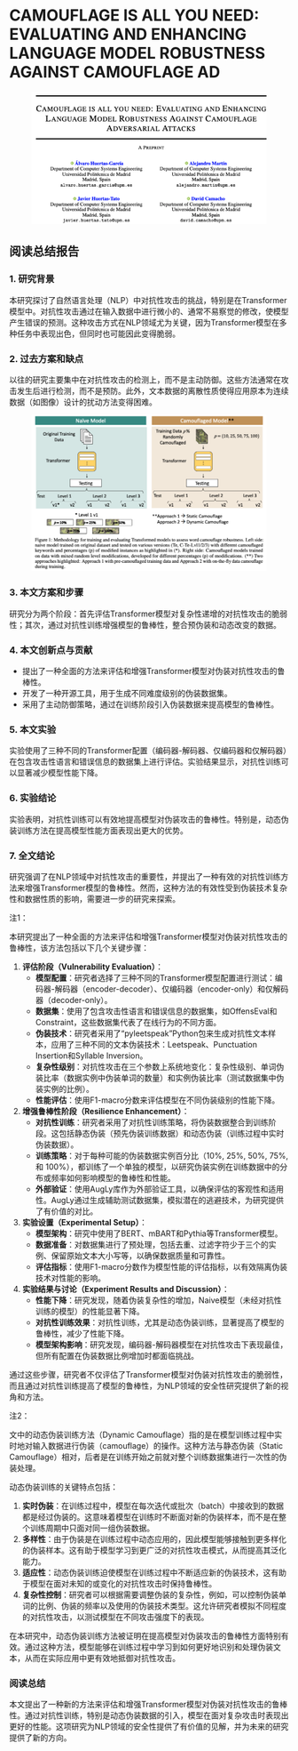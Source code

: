 # CAMOUFLAGE IS ALL YOU NEED: EVALUATING AND ENHANCING LANGUAGE MODEL ROBUSTNESS AGAINST CAMOUFLAGE AD

<figure><img src="../.gitbook/assets/image (7) (1) (1) (1) (1) (1) (1) (1) (1) (1) (1) (1) (1) (1) (1) (1) (1) (1) (1) (1) (1) (1) (1) (1).png" alt=""><figcaption></figcaption></figure>

## 阅读总结报告

### 1. 研究背景

本研究探讨了自然语言处理（NLP）中对抗性攻击的挑战，特别是在Transformer模型中。对抗性攻击通过在输入数据中进行微小的、通常不易察觉的修改，使模型产生错误的预测。这种攻击方式在NLP领域尤为关键，因为Transformer模型在多种任务中表现出色，但同时也可能因此变得脆弱。

### 2. 过去方案和缺点

以往的研究主要集中在对抗性攻击的检测上，而不是主动防御。这些方法通常在攻击发生后进行检测，而不是预防。此外，文本数据的离散性质使得应用原本为连续数据（如图像）设计的扰动方法变得困难。

<figure><img src="../.gitbook/assets/image (8) (1) (1) (1) (1) (1) (1) (1) (1) (1) (1) (1) (1) (1) (1) (1) (1) (1) (1) (1) (1).png" alt=""><figcaption></figcaption></figure>

### 3. 本文方案和步骤

研究分为两个阶段：首先评估Transformer模型对复杂性递增的对抗性攻击的脆弱性；其次，通过对抗性训练增强模型的鲁棒性，整合预伪装和动态改变的数据。

### 4. 本文创新点与贡献

* 提出了一种全面的方法来评估和增强Transformer模型对伪装对抗性攻击的鲁棒性。
* 开发了一种开源工具，用于生成不同难度级别的伪装数据集。
* 采用了主动防御策略，通过在训练阶段引入伪装数据来提高模型的鲁棒性。

### 5. 本文实验

实验使用了三种不同的Transformer配置（编码器-解码器、仅编码器和仅解码器）在包含攻击性语言和错误信息的数据集上进行评估。实验结果显示，对抗性训练可以显著减少模型性能下降。

### 6. 实验结论

实验表明，对抗性训练可以有效地提高模型对伪装攻击的鲁棒性。特别是，动态伪装训练方法在提高模型性能方面表现出更大的优势。

### 7. 全文结论

研究强调了在NLP领域中对抗性攻击的重要性，并提出了一种有效的对抗性训练方法来增强Transformer模型的鲁棒性。然而，这种方法的有效性受到伪装技术复杂性和数据性质的影响，需要进一步的研究来探索。



注1：

本研究提出了一种全面的方法来评估和增强Transformer模型对伪装对抗性攻击的鲁棒性，该方法包括以下几个关键步骤：

1. **评估阶段（Vulnerability Evaluation）**：
   * **模型配置**：研究者选择了三种不同的Transformer模型配置进行测试：编码器-解码器（encoder-decoder）、仅编码器（encoder-only）和仅解码器（decoder-only）。
   * **数据集**：使用了包含攻击性语言和错误信息的数据集，如OffensEval和Constraint，这些数据集代表了在线行为的不同方面。
   * **伪装技术**：研究者采用了“pyleetspeak”Python包来生成对抗性文本样本，应用了三种不同的文本伪装技术：Leetspeak、Punctuation Insertion和Syllable Inversion。
   * **复杂性级别**：对抗性攻击在三个参数上系统地变化：复杂性级别、单词伪装比率（数据实例中伪装单词的数量）和实例伪装比率（测试数据集中伪装实例的比例）。
   * **性能评估**：使用F1-macro分数来评估模型在不同伪装级别的性能下降。
2. **增强鲁棒性阶段（Resilience Enhancement）**：
   * **对抗性训练**：研究者采用了对抗性训练策略，将伪装数据整合到训练阶段。这包括静态伪装（预先伪装训练数据）和动态伪装（训练过程中实时伪装数据）。
   * **训练策略**：对于每种可能的伪装数据实例百分比（10%, 25%, 50%, 75%, 和 100%），都训练了一个单独的模型，以研究伪装实例在训练数据中的分布或频率如何影响模型的鲁棒性和性能。
   * **外部验证**：使用AugLy库作为外部验证工具，以确保评估的客观性和适用性。AugLy通过生成辅助测试数据集，模拟潜在的逃避技术，为研究提供了有价值的对比。
3. **实验设置（Experimental Setup）**：
   * **模型架构**：研究中使用了BERT、mBART和Pythia等Transformer模型。
   * **数据准备**：对数据集进行了预处理，包括去重、过滤字符少于三个的实例、保留原始文本大小写等，以确保数据质量和可靠性。
   * **评估指标**：使用F1-macro分数作为模型性能的评估指标，以有效隔离伪装技术对性能的影响。
4. **实验结果与讨论（Experiment Results and Discussion）**：
   * **性能下降**：研究发现，随着伪装复杂性的增加，Naive模型（未经对抗性训练的模型）的性能显著下降。
   * **对抗性训练效果**：对抗性训练，尤其是动态伪装训练，显著提高了模型的鲁棒性，减少了性能下降。
   * **模型架构影响**：研究发现，编码器-解码器模型在对抗性攻击下表现最佳，但所有配置在伪装数据比例增加时都面临挑战。

通过这些步骤，研究者不仅评估了Transformer模型对伪装对抗性攻击的脆弱性，而且通过对抗性训练提高了模型的鲁棒性，为NLP领域的安全性研究提供了新的视角和方法。



注2：

文中的动态伪装训练方法（Dynamic Camouflage）指的是在模型训练过程中实时地对输入数据进行伪装（camouflage）的操作。这种方法与静态伪装（Static Camouflage）相对，后者是在训练开始之前就对整个训练数据集进行一次性的伪装处理。

动态伪装训练的关键特点包括：

1. **实时伪装**：在训练过程中，模型在每次迭代或批次（batch）中接收到的数据都是经过伪装的。这意味着模型在训练时不断面对新的伪装样本，而不是在整个训练周期中只面对同一组伪装数据。
2. **多样性**：由于伪装是在训练过程中动态应用的，因此模型能够接触到更多样化的伪装样本。这有助于模型学习到更广泛的对抗性攻击模式，从而提高其泛化能力。
3. **适应性**：动态伪装训练迫使模型在训练过程中不断适应新的伪装技术，这有助于模型在面对未知的或变化的对抗性攻击时保持鲁棒性。
4. **复杂性控制**：研究者可以根据需要调整伪装的复杂性，例如，可以控制伪装单词的比例、伪装的频率以及使用的伪装技术类型。这允许研究者模拟不同程度的对抗性攻击，以测试模型在不同攻击强度下的表现。

在本研究中，动态伪装训练方法被证明在提高模型对伪装攻击的鲁棒性方面特别有效。通过这种方法，模型能够在训练过程中学习到如何更好地识别和处理伪装文本，从而在实际应用中更有效地抵御对抗性攻击。



### 阅读总结

本文提出了一种新的方法来评估和增强Transformer模型对伪装对抗性攻击的鲁棒性。通过对抗性训练，特别是动态伪装数据的引入，模型在面对复杂攻击时表现出更好的性能。这项研究为NLP领域的安全性提供了有价值的见解，并为未来的研究提供了新的方向。
